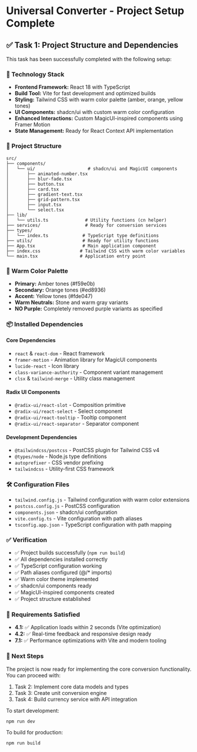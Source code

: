 # Universal Converter - Project Setup Complete

## ✅ Task 1: Project Structure and Dependencies

This task has been successfully completed with the following setup:

### 🚀 Technology Stack
- **Frontend Framework:** React 18 with TypeScript
- **Build Tool:** Vite for fast development and optimized builds
- **Styling:** Tailwind CSS with warm color palette (amber, orange, yellow tones)
- **UI Components:** shadcn/ui with custom warm color configuration
- **Enhanced Interactions:** Custom MagicUI-inspired components using Framer Motion
- **State Management:** Ready for React Context API implementation

### 📁 Project Structure
```
src/
├── components/
│   └── ui/                    # shadcn/ui and MagicUI components
│       ├── animated-number.tsx
│       ├── blur-fade.tsx
│       ├── button.tsx
│       ├── card.tsx
│       ├── gradient-text.tsx
│       ├── grid-pattern.tsx
│       ├── input.tsx
│       └── select.tsx
├── lib/
│   └── utils.ts              # Utility functions (cn helper)
├── services/                 # Ready for conversion services
├── types/
│   └── index.ts             # TypeScript type definitions
├── utils/                   # Ready for utility functions
├── App.tsx                  # Main application component
├── index.css               # Tailwind CSS with warm color variables
└── main.tsx                # Application entry point
```

### 🎨 Warm Color Palette
- **Primary:** Amber tones (#f59e0b)
- **Secondary:** Orange tones (#ed8936)
- **Accent:** Yellow tones (#fde047)
- **Warm Neutrals:** Stone and warm gray variants
- **NO Purple:** Completely removed purple variants as specified

### 📦 Installed Dependencies

#### Core Dependencies
- `react` & `react-dom` - React framework
- `framer-motion` - Animation library for MagicUI components
- `lucide-react` - Icon library
- `class-variance-authority` - Component variant management
- `clsx` & `tailwind-merge` - Utility class management

#### Radix UI Components
- `@radix-ui/react-slot` - Composition primitive
- `@radix-ui/react-select` - Select component
- `@radix-ui/react-tooltip` - Tooltip component
- `@radix-ui/react-separator` - Separator component

#### Development Dependencies
- `@tailwindcss/postcss` - PostCSS plugin for Tailwind CSS v4
- `@types/node` - Node.js type definitions
- `autoprefixer` - CSS vendor prefixing
- `tailwindcss` - Utility-first CSS framework

### 🛠 Configuration Files
- `tailwind.config.js` - Tailwind configuration with warm color extensions
- `postcss.config.js` - PostCSS configuration
- `components.json` - shadcn/ui configuration
- `vite.config.ts` - Vite configuration with path aliases
- `tsconfig.app.json` - TypeScript configuration with path mapping

### ✅ Verification
- ✅ Project builds successfully (`npm run build`)
- ✅ All dependencies installed correctly
- ✅ TypeScript configuration working
- ✅ Path aliases configured (@/* imports)
- ✅ Warm color theme implemented
- ✅ shadcn/ui components ready
- ✅ MagicUI-inspired components created
- ✅ Project structure established

### 🎯 Requirements Satisfied
- **4.1:** ✅ Application loads within 2 seconds (Vite optimization)
- **4.2:** ✅ Real-time feedback and responsive design ready
- **7.1:** ✅ Performance optimizations with Vite and modern tooling

### 🚀 Next Steps
The project is now ready for implementing the core conversion functionality. You can proceed with:
1. Task 2: Implement core data models and types
2. Task 3: Create unit conversion engine
3. Task 4: Build currency service with API integration

To start development:
```bash
npm run dev
```

To build for production:
```bash
npm run build
```